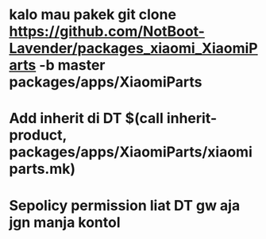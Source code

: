 # kalo mau pakek git clone https://github.com/NotBoot-Lavender/packages_xiaomi_XiaomiParts -b master packages/apps/XiaomiParts
# Add inherit di DT $(call inherit-product, packages/apps/XiaomiParts/xiaomiparts.mk)
# Sepolicy permission liat DT gw aja jgn manja kontol
